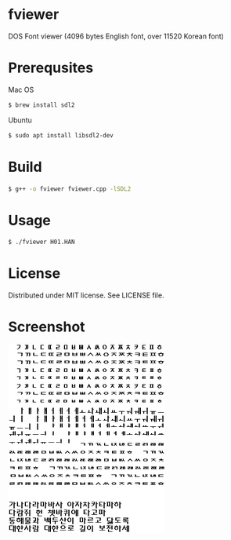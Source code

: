 # fviewer
DOS Font viewer (4096 bytes English font, over 11520 Korean font)

# Prerequsites
Mac OS
```sh
$ brew install sdl2
```

Ubuntu
```sh
$ sudo apt install libsdl2-dev
```

# Build
```sh
$ g++ -o fviewer fviewer.cpp -lSDL2
```

# Usage
```sh
$ ./fviewer H01.HAN
```

# License
Distributed under MIT license. See LICENSE file.

# Screenshot
![Preview](fviewer.png)
